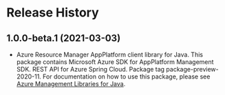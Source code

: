 # Release History

## 1.0.0-beta.1 (2021-03-03)

- Azure Resource Manager AppPlatform client library for Java. This package contains Microsoft Azure SDK for AppPlatform Management SDK. REST API for Azure Spring Cloud. Package tag package-preview-2020-11. For documentation on how to use this package, please see [Azure Management Libraries for Java](https://aka.ms/azsdk/java/mgmt).
